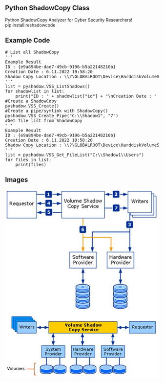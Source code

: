 <h2>Python ShadowCopy Class</h2>

<p>Python ShadowCopy Analyzer for Cyber Security Researchers!<br>pip install reshadowcode</p>

<h2>Example Code</h2>

<pre>
# List all ShadowCopy
'''
Example Result
ID : {e9a894be-dae7-49cb-9196-b5a22148210b}
Creation Date : 6.11.2022 19:58:20
Shadow Copy Location : \\?\GLOBALROOT\Device\HarddiskVolumeShadowCopy7
'''
list = pyshadow.VSS_ListShadows()
for shadowlist in list:
    print("ID : " + shadowlist["id"] + "\nCreation Date : " + shadowlist["creation_time"] + "\nShadow Copy Location : " + shadowlist["shadowcopy"] + "\n")
#Create a ShadowCopy
pyshadow.VSS_Create()
#Create a pipe/symlink with ShadowCopy()
pyshadow.VSS_Create_Pipe("C:\\Shadow1", "7")
#Get file list from ShadowCopy
'''
Example Result
ID : {e9a894be-dae7-49cb-9196-b5a22148210b}
Creation Date : 6.11.2022 19:58:20
Shadow Copy Location : \\?\GLOBALROOT\Device\HarddiskVolumeShadowCopy7
'''
list = pyshadow.VSS_Get_FileList("C:\\Shadow1\\Users")
for files in list:
    print(files)
</pre>


<h2>Images</h2>
<img src="Shadow copy creation process.jpg" />
<img src="Architectural diagram of Volume Shadow Copy Service.jpg" />
